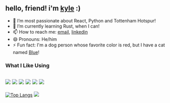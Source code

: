 ## hello, friend! i'm [kyle](https://kyleyohler.dev) :)
- 🚀 I’m most passionate about React, Python and Tottenham Hotspur!
- 🌱 I’m currently learning Rust, when I can!
- 📫 How to reach me: [email](mailto:yohlerkyle@gmail.com), [linkedin](https://www.linkedin.com/in/kyle-yohler-a41066138)
- 😄 Pronouns: He/him
- ⚡ Fun fact: I'm a dog person whose favorite color is red, but I have a cat named [Blue](https://github.com/Yohlo/Yohlo/raw/main/blue.jpg)!

### What I Like Using
![](https://img.shields.io/badge/Code-React-informational?style=flat&logo=react&logoColor=white&color=278ce5)
![](https://img.shields.io/badge/Code-Python-informational?style=flat&logo=python&logoColor=white&color=278ce5)
![](https://img.shields.io/badge/Code-JavaScript-informational?style=flat&logo=javascript&logoColor=white&color=278ce5)
![](https://img.shields.io/badge/Tools-Docker-informational?style=flat&logo=docker&logoColor=white&color=278ce5)
![](https://img.shields.io/badge/OS-Linux-informational?style=flat&logo=linux&logoColor=white&color=278ce5)
![](https://img.shields.io/badge/OS-Windows-informational?style=flat&logo=windows&logoColor=white&color=278ce5)
---

[![Top Langs](https://github-readme-stats.vercel.app/api/top-langs/?username=yohlo&layout=compact)](https://github.com/yohlo)
![](http://estruyf-github.azurewebsites.net/api/VisitorHit?user=yohlo&repo=yohlo&countColorcountColor&countColor=%23278ce5)
